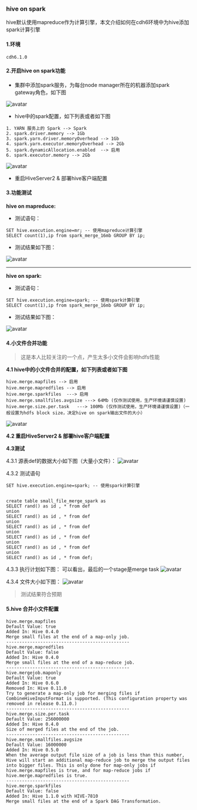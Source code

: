### hive on spark 
hive默认使用mapreduce作为计算引擎，本文介绍如何在cdh6环境中为hive添加spark计算引擎


#### 1.环境
```
cdh6.1.0
```


#### 2.开启hive on spark功能
 
* 集群中添加spark服务，为每台node manager所在的机器添加spark gateway角色，如下图

![avatar](../images/spark_roles.png)

* hive中的spark配置，如下列表或者如下图

```
1. YARN 服务上的 Spark --> Spark
2. spark.driver.memory --> 1Gb
3. spark.yarn.driver.memoryOverhead --> 1Gb
4. spark.yarn.executor.memoryOverhead --> 2Gb
5. spark.dynamicAllocation.enabled  --> 启用
6. spark.executor.memory --> 2Gb

```

![avatar](../images/hive_on_spark_config.png)


* 重启HiveServer2 & 部署hive客户端配置

#### 3.功能测试

**hive on mapreduce:** 

* 测试语句：

```
SET hive.execution.engine=mr; -- 使用mapreduce计算引擎
SELECT count(1),ip from spark_merge_16mb GROUP BY ip;

```
* 测试结果如下图：

![avatar](../images/hive_on_mr_test.png)

---------------------

**hive on spark:**

* 测试语句：

```
SET hive.execution.engine=spark; -- 使用spark计算引擎
SELECT count(1),ip from spark_merge_16mb GROUP BY ip;
```

* 测试结果如下图：

![avatar](../images/hive_on_spark_test.png)


#### 4.小文件合并功能

> 这是本人比较关注的一个点，产生太多小文件会影响hdfs性能

**4.1 hive中的小文件合并的配置，如下列表或者如下图**
	

```
hive.merge.mapfiles --> 启用
hive.merge.mapredfiles --> 启用
hive.merge.sparkfiles  ---> 启用
hive.merge.smallfiles.avgsize ---> 64Mb (仅作测试使用，生产环境请谨慎设置)
hive.merge.size.per.task   ---> 100Mb (仅作测试使用，生产环境请谨慎设置)（一般设置为hdfs block size，决定hive on spark输出文件的大小）
```

![avatar](../images/hive_on_spark_small_merge_config.png)


**4.2 重启HiveServer2 & 部署hive客户端配置**


**4.3测试**

4.3.1 源表def的数据大小如下图（大量小文件）：
![avatar](../images/hive_on_spark_small_source_table.png)

4.3.2 测试语句

```
SET hive.execution.engine=spark; -- 使用spark计算引擎


create table small_file_merge_spark as 
SELECT rand() as id , * from def
union
SELECT rand() as id , * from def
union
SELECT rand() as id , * from def
union
SELECT rand() as id , * from def
union
SELECT rand() as id , * from def
union
SELECT rand() as id , * from def;

```

4.3.3 执行计划如下图：
可以看出，最后的一个stage是merge task
![avatar](../images/hive_on_spark_merge_stage.png)

4.3.4 文件大小如下图：
![avatar](../images/hive_on_spark_merge_result.png)

> 测试结果符合预期



#### 5.hive 合并小文件配置

```
hive.merge.mapfiles
Default Value: true
Added In: Hive 0.4.0
Merge small files at the end of a map-only job.
-----------------------------------------------
hive.merge.mapredfiles
Default Value: false
Added In: Hive 0.4.0
Merge small files at the end of a map-reduce job.
-----------------------------------------------
hive.mergejob.maponly
Default Value: true
Added In: Hive 0.6.0
Removed In: Hive 0.11.0
Try to generate a map-only job for merging files if CombineHiveInputFormat is supported. (This configuration property was removed in release 0.11.0.)
-----------------------------------------------
hive.merge.size.per.task
Default Value: 256000000
Added In: Hive 0.4.0
Size of merged files at the end of the job.
-----------------------------------------------
hive.merge.smallfiles.avgsize
Default Value: 16000000
Added In: Hive 0.5.0
When the average output file size of a job is less than this number, Hive will start an additional map-reduce job to merge the output files into bigger files. This is only done for map-only jobs if hive.merge.mapfiles is true, and for map-reduce jobs if hive.merge.mapredfiles is true.
-----------------------------------------------
hive.merge.sparkfiles
Default Value: false
Added In: Hive 1.1.0 with HIVE-7810
Merge small files at the end of a Spark DAG Transformation.
```









